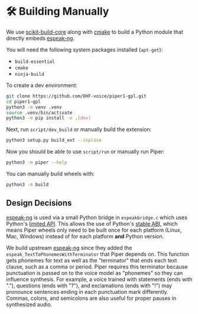 # 🛠️ Building Manually

We use [scikit-build-core](https://github.com/scikit-build/scikit-build-core) along with [cmake](https://cmake.org/) to build a Python module that directly embeds [espeak-ng][].

You will need the following system packages installed (`apt-get`):

* `build-essential`
* `cmake`
* `ninja-build`

To create a dev environment:

``` sh
git clone https://github.com/OHF-voice/piper1-gpl.git
cd piper1-gpl
python3 -m venv .venv
source .venv/bin/activate
python3 -m pip install -e .[dev]
```

Next, run `script/dev_build` or manually build the extension:

``` sh
python3 setup.py build_ext --inplace
```

Now you should be able to use `script/run` or manually run Piper:

``` sh
python3 -m piper --help
```

You can manually build wheels with:

``` sh
python3 -m build
```

## Design Decisions

[espeak-ng][] is used via a small Python bridge in `espeakbridge.c` which uses Python's [limited API][limited-api]. This allows the use of Python's [stable ABI][stable-abi], which means Piper wheels only need to be built once for each platform (Linux, Mac, Windows) instead of for each platform **and** Python version.

We build upstream [espeak-ng][] since they added the `espeak_TextToPhonemesWithTerminator` that Piper depends on. This function gets phonemes for text as well as the "terminator" that ends each text clause, such as a comma or period. Piper requires this terminator because punctuation is passed on to the voice model as "phonemes" so they can influence synthesis. For example, a voice trained with statements (ends with "."), questions (ends with "?"), and exclamations (ends with "!") may pronounce sentences ending in each punctuation mark differently. Commas, colons, and semicolons are also useful for proper pauses in synthesized audio.

<!-- Links -->
[espeak-ng]: https://github.com/SadeghKrmi/espeak-ng
[limited-api]: https://docs.python.org/3/c-api/stable.html#limited-c-api
[stable-abi]: https://docs.python.org/3/c-api/stable.html#stable-abi
